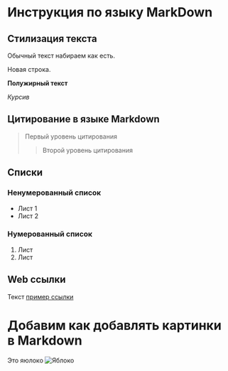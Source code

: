 # Инструкция по языку MarkDown

## Стилизация текста

Обычный текст набираем как есть.

Новая строка.

**Полужирный текст**

 *Курсив*

## Цитирование в языке Markdown
> Первый уровень цитирования
>> Второй уровень цитирования

## Списки 
### Ненумерованный список 
* Лист 1
* Лист 2

### Нумерованный список 
1. Лист 
2. Лист

## Web ссылки
Текст [пример ссылки](http.example.com "Всплывающая подсказка" )

# Добавим как добавлять картинки в Markdown


Это яюлоко
![Яблоко](apple.jpeg)
